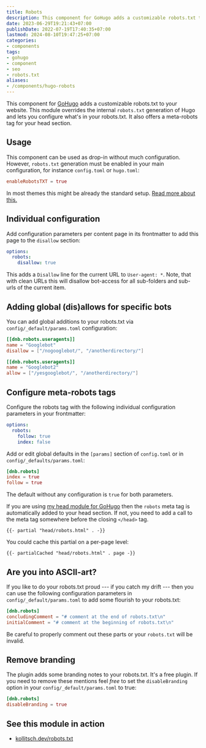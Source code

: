 ```yaml
---
title: Robots
description: This component for GoHugo adds a customizable robots.txt to your website.
date: 2023-06-29T19:21:43+07:00
publishDate: 2022-07-19T17:40:35+07:00
lastmod: 2024-08-10T19:47:25+07:00
categories:
- components
tags:
- gohugo
- component
- seo
- robots.txt
aliases:
- /components/hugo-robots
---
```


This component for [GoHugo](https://gohugo.io/) adds a customizable robots.txt to your website. This module overrides the internal `robots.txt` generation of Hugo and lets you configure what's in your robots.txt. It also offers a meta-robots tag for your head section.

## Usage

This component can be used as drop-in without much configuration. However, `robots.txt` generation must be enabled in your main configuration, for instance `config.toml` or `hugo.toml`:

```toml
enableRobotsTXT = true
```

In most themes this might be already the standard setup. [Read more about this.](https://gohugo.io/templates/robots/)

## Individual configuration

Add configuration parameters per content page in its frontmatter to add this page to the `disallow` section:

```yaml
options:
  robots:
    disallow: true
```

This adds a `Disallow` line for the current URL to `User-agent: *`. Note, that with clean URLs this will disallow bot-access for all sub-folders and sub-urls of the current item.

## Adding global (dis)allows for specific bots

You can add global additions to your robots.txt via `config/_default/params.toml` configuration:

```toml
[[dnb.robots.useragents]]
name = "Googlebot"
disallow = ["/nogooglebot/", "/anotherdirectory/"]

[[dnb.robots.useragents]]
name = "Googlebot2"
allow = ["/yesgooglebot/", "/anotherdirectory/"]
```

## Configure meta-robots tags

Configure the robots tag with the following individual configuration parameters in your frontmatter:

```yaml
options:
  robots:
    follow: true
    index: false
```

Add or edit global defaults in the `[params]` section of `config.toml` or in `config/_defaults/params.toml`:

```toml
[dnb.robots]
index = true
follow = true
```

The default without any configuration is `true` for both parameters.

If you are using [my head module for GoHugo](https://dnbhub.xyz/head) then the `robots` meta tag is automatically added to your head section. If not, you need to add a call to the meta tag somewhere before the closing `</head>` tag.

```go-html-template
{{- partial "head/robots.html" . -}}
```

You could cache this partial on a per-page level:

```go-html-template
{{- partialCached "head/robots.html" . page -}}
```

## Are you into ASCII-art?

If you like to do your robots.txt proud --- if you catch my drift --- then you can use the following configuration parameters in `config/_default/params.toml` to add some flourish to your robots.txt:

```toml
[dnb.robots]
concludingComment = "# comment at the end of robots.txt\n"
initialComment = "# comment at the beginning of robots.txt\n"
```

Be careful to properly comment out these parts or your `robots.txt` will be invalid.

## Remove branding

The plugin adds some branding notes to your robots.txt. It's a free plugin. If you need to remove these mentions feel *free* to set the `disableBranding` option in your `config/_default/params.toml` to true:

```toml
[dnb.robots]
disableBranding = true
```

## See this module in action

* [kollitsch.dev/robots.txt](https://kollitsch.dev/robots.txt)
